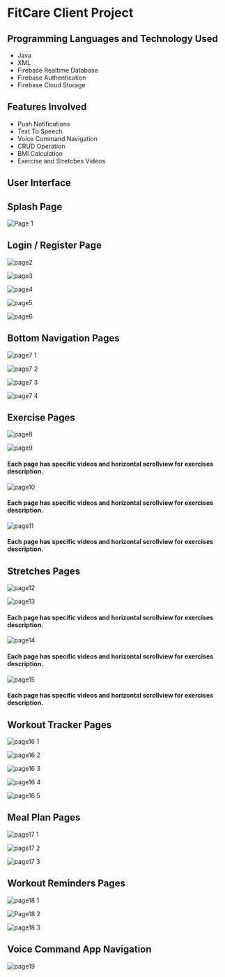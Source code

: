 # FitCare Client Project

## Programming Languages and Technology Used
- Java
- XML
- Firebase Realtime Database
- Firebase Authentication
- Firebase Cloud Storage

## Features Involved 
- Push Notifications
- Text To Speech
- Voice Command Navigation
- CRUD Operation
- BMI Calculation
- Exercise and Stretcbes Videos

## User Interface

## Splash Page
![Page 1](https://user-images.githubusercontent.com/99405936/210179351-0b214afd-565c-4e62-991a-5d209e936aeb.png)



## Login / Register Page
![page2](https://user-images.githubusercontent.com/99405936/210179369-06e8ac74-a6e6-44c2-94e9-90b48d54ac37.png)


![page3](https://user-images.githubusercontent.com/99405936/210179370-448910f1-5fe6-4b6a-b286-1c882c7f345f.png)


![page4](https://user-images.githubusercontent.com/99405936/210179373-6f1d9989-65e6-43e4-924a-adc6ba260d2c.png)


![page5](https://user-images.githubusercontent.com/99405936/210179375-4f19fa5e-8c18-4820-9076-112bfabc57f9.png)


![page6](https://user-images.githubusercontent.com/99405936/210179380-01dc0005-a36f-4f48-a87f-a5cb08d338a2.png)



## Bottom Navigation Pages
![page7 1](https://user-images.githubusercontent.com/99405936/210179419-40f55a8b-233c-4e73-a019-3802970b2107.png) 


![page7 2](https://user-images.githubusercontent.com/99405936/210179421-2036574d-a493-4547-b151-1151170a7273.png)


![page7 3](https://user-images.githubusercontent.com/99405936/210179423-7b28717a-73a9-441f-bbc1-0c99ad5b680b.png)


![page7 4](https://user-images.githubusercontent.com/99405936/210179426-45380227-f047-483b-a511-07ecc0752ee8.png)



## Exercise Pages
![page8](https://user-images.githubusercontent.com/99405936/210179441-825c805d-444a-4993-bbf2-fea9adba103d.png)


![page9](https://user-images.githubusercontent.com/99405936/210179442-01987c80-64c3-4d74-ada4-e5eaaaabaab2.png)
#### Each page has specific videos and horizontal scrollview for exercises description.


![page10](https://user-images.githubusercontent.com/99405936/210179443-0bbbd465-d6bf-415c-971f-c4d7a0eea087.png)
#### Each page has specific videos and horizontal scrollview for exercises description.


![page11](https://user-images.githubusercontent.com/99405936/210179444-118655ad-cd68-4d15-adbe-e55120293ae2.png)
#### Each page has specific videos and horizontal scrollview for exercises description.



## Stretches Pages
![page12](https://user-images.githubusercontent.com/99405936/210179509-3c300459-849a-48ce-9fa2-a786214c0f68.png)


![page13](https://user-images.githubusercontent.com/99405936/210179510-69d88f4a-d179-4b9f-a1a6-3d9c26c83153.png)
#### Each page has specific videos and horizontal scrollview for exercises description.


![page14](https://user-images.githubusercontent.com/99405936/210179511-9e1343c1-da57-4a97-88e1-57f7cbac8437.png)
#### Each page has specific videos and horizontal scrollview for exercises description.


![page15](https://user-images.githubusercontent.com/99405936/210179512-765e2c1e-36f0-4a3c-b7fd-6c091c8e802d.png)
#### Each page has specific videos and horizontal scrollview for exercises description.


## Workout Tracker Pages
![page16 1](https://user-images.githubusercontent.com/99405936/210179566-5f770d22-a016-448b-8756-1924a455a88a.png)


![page16 2](https://user-images.githubusercontent.com/99405936/210179569-ec670e10-6380-4f13-b162-adfae4a5b8e6.png)


![page16 3](https://user-images.githubusercontent.com/99405936/210179571-34e6b947-3aa3-4a89-898b-f94656b6909c.png)


![page16 4](https://user-images.githubusercontent.com/99405936/210179576-1f1f0575-41f9-4503-858e-aa2e774815a3.png)


![page16 5](https://user-images.githubusercontent.com/99405936/210179578-4faabb14-a67f-4ff1-96fc-592ebc45dc6e.png)



## Meal Plan Pages
![page17 1](https://user-images.githubusercontent.com/99405936/210179583-bfcf1d56-2d2a-4c26-9e57-3e625df0b537.png)


![page17 2](https://user-images.githubusercontent.com/99405936/210179584-ffd3e046-96ca-4dda-9aab-31e7354867e9.png)


![page17 3](https://user-images.githubusercontent.com/99405936/210179585-9cb3ce41-c5d1-4cdb-a751-ce60c35df054.png)



## Workout Reminders Pages
![page18 1](https://user-images.githubusercontent.com/99405936/210179597-80d04c08-48d9-4bc8-87cc-3c5abd8c3356.png)


![Page18 2](https://user-images.githubusercontent.com/99405936/210179599-c3de5c4f-aed2-4827-b89a-d3881230fde0.png)


![page18 3](https://user-images.githubusercontent.com/99405936/210179600-bd877295-8317-4b1f-9132-a229ce4943cc.png)


## Voice Command App Navigation
![page19](https://user-images.githubusercontent.com/99405936/210179612-7c766b28-e666-4f54-b140-1d8d7a525303.png)










